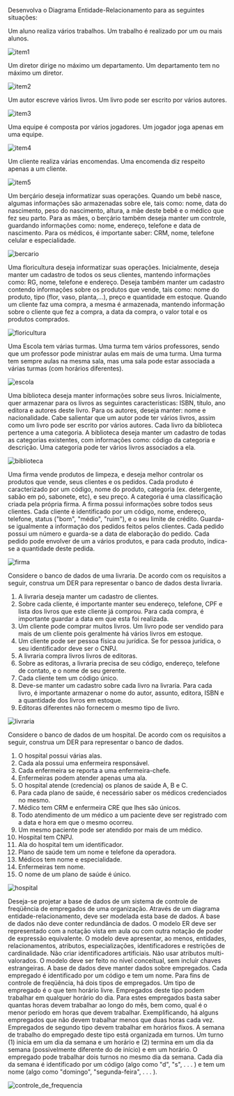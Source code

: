 Desenvolva o Diagrama Entidade-Relacionamento para as seguintes situações:

Um aluno realiza vários trabalhos. Um trabalho é
realizado por um ou mais alunos.

![item1](figuras/item1.png)

Um diretor dirige no máximo um departamento. Um
departamento tem no máximo um diretor.

![item2](figuras/item2.png)


Um autor escreve vários livros. Um livro pode ser
escrito por vários autores.

![item3](figuras/item3.png)


Uma equipe é composta por vários jogadores. Um
jogador joga apenas em uma equipe.

![item4](figuras/item4.png)


Um cliente realiza várias encomendas. Uma
encomenda diz respeito apenas a um cliente.

![item5](figuras/item5.png)



Um berçário deseja informatizar suas operações.
Quando um bebê nasce, algumas informações
são armazenadas sobre ele, tais como: nome,
data do nascimento, peso do nascimento, altura,
a mãe deste bebê e o médico que fez seu parto.
Para as mães, o berçário também deseja manter
um controle, guardando informações como:
nome, endereço, telefone e data de nascimento.
Para os médicos, é importante saber: CRM,
nome, telefone celular e especialidade.

![bercario](figuras/bercario.png)

Uma floricultura deseja informatizar suas
operações. Inicialmente, deseja manter um
cadastro de todos os seus clientes, mantendo
informações como: RG, nome, telefone e
endereço. Deseja também manter um cadastro
contendo informações sobre os produtos que
vende, tais como: nome do produto, tipo (flor,
vaso, planta,...), preço e quantidade em estoque.
Quando um cliente faz uma compra, a mesma é
armazenada, mantendo informação sobre o
cliente que fez a compra, a data da compra, o
valor total e os produtos comprados.

![floricultura](figuras/floricultura.png)

Uma Escola tem várias turmas. Uma turma
tem vários professores, sendo que um
professor pode ministrar aulas em mais de
uma turma. Uma turma tem sempre aulas na
mesma sala, mas uma sala pode estar
associada a várias turmas (com horários
diferentes).

![escola](figuras/escola.png)


Uma biblioteca deseja manter informações sobre
seus livros. Inicialmente, quer armazenar para os
livros as seguintes características: ISBN, título, ano
editora e autores deste livro. Para os autores,
deseja manter: nome e nacionalidade. Cabe
salientar que um autor pode ter vários livros, assim
como um livro pode ser escrito por vários autores.
Cada livro da biblioteca pertence a uma categoria. A
biblioteca deseja manter um cadastro de todas as
categorias existentes, com informações como:
código da categoria e descrição. Uma categoria
pode ter vários livros associados a ela.


![biblioteca](figuras/biblioteca.png)

Uma firma vende produtos de limpeza, e deseja melhor
controlar os produtos que vende, seus clientes e os
pedidos. Cada produto é caracterizado por um código,
nome do produto, categoria (ex. detergente, sabão em pó,
sabonete, etc), e seu preço. A categoria é uma
classificação criada pela própria firma. A firma possui
informações sobre todos seus clientes. Cada cliente é
identificado por um código, nome, endereço, telefone,
status ("bom", "médio", "ruim"), e o seu limite de crédito.
Guarda-se igualmente a informação dos pedidos feitos
pelos clientes. Cada pedido possui um número e guarda-se
a data de elaboração do pedido. Cada pedido pode
envolver de um a vários produtos, e para cada produto,
indica-se a quantidade deste pedida.

![firma](figuras/firma.png)


Considere o banco de dados de uma livraria. De acordo com os requisitos a seguir, construa um DER para
representar o banco de dados desta livraria.
1. A livraria deseja manter um cadastro de clientes.
2. Sobre cada cliente, é importante manter seu endereço, telefone, CPF e lista dos livros que este
cliente já comprou. Para cada compra, é importante guardar a data em que esta foi realizada.
3. Um cliente pode comprar muitos livros. Um livro pode ser vendido para mais de um cliente pois
geralmente há vários livros em estoque.
4. Um cliente pode ser pessoa física ou jurídica. Se for pessoa jurídica, o seu identificador deve ser
o CNPJ.
5. A livraria compra livros livros de editoras.
6. Sobre as editoras, a livraria precisa de seu código, endereço, telefone de contato, e o nome de seu
gerente.
7. Cada cliente tem um código único.
8. Deve-se manter um cadastro sobre cada livro na livraria. Para cada livro, é importante armazenar
o nome do autor, assunto, editora, ISBN e a quantidade dos livros em estoque.
9. Editoras diferentes não fornecem o mesmo tipo de livro.

![livraria](figuras/livraria.png)


Considere o banco de dados de um hospital. De acordo com os requisitos a seguir, construa um DER para representar o banco de dados.
1. O hospital possui várias alas.
2. Cada ala possui uma enfermeira responsável.
3. Cada enfermeira se reporta a uma enfermeira-chefe.
4. Enfermeiras podem atender apenas uma ala.
5. O hospital atende (credencia) os planos de saúde A, B e C.
6. Para cada plano de saúde, é necessário saber os médicos credenciados no mesmo.
7. Médico tem CRM e enfermeira CRE que lhes são únicos.
8. Todo atendimento de um médico a um paciente deve ser registrado com a data e hora em que o
mesmo ocorreu.
9. Um mesmo paciente pode ser atendido por mais de um médico.
10. Hospital tem CNPJ.
11. Ala do hospital tem um identificador.
12. Plano de saúde tem um nome e telefone da operadora.
13. Médicos tem nome e especialidade.
14. Enfermeiras tem nome.
15. O nome de um plano de saúde é único.


![hospital](figuras/hospital.png)





Deseja-se projetar a base de dados de um sistema de controle de freqüência de empregados de uma
organização. Através de um diagrama entidade-relacionamento, deve ser modelada esta base de dados. A base de dados não deve conter redundância de dados. O modelo ER deve ser representado
com a notação vista em aula ou com outra notação de poder de expressão equivalente. O modelo
deve apresentar, ao menos, entidades, relacionamentos, atributos, especializações, identificadores e
restrições de cardinalidade. Não criar identificadores artificiais. Não usar atributos multi-valorados.
O modelo deve ser feito no nível conceitual, sem incluir chaves estrangeiras.
A base de dados deve manter dados sobre empregados. Cada empregado é identificado por um
código e tem um nome. Para fins de controle de freqüência, há dois tipos de empregados.
Um tipo de empregado é o que tem horário livre. Empregados deste tipo podem trabalhar em
qualquer horário do dia. Para estes empregados basta saber quantas horas devem trabalhar ao longo
do mês, bem como, qual é o menor período em horas que devem trabalhar. Exemplificando, há alguns
empregados que não devem trabalhar menos que duas horas cada vez.
Empregados de segundo tipo devem trabalhar em horários fixos. A semana de trabalho do empregado deste tipo está organizada em turnos. Um turno (1) inicia em um dia da semana e um horário e
(2) termina em um dia da semana (possivelmente diferente do de início) e em um horário. O empregado pode trabalhar dois turnos no mesmo dia da semana. Cada dia da semana é identificado por um
código (algo como "d", "s", . . . ) e tem um nome (algo como "domingo", "segunda-feira", . . . ).



![controle_de_frequencia](figuras/controle_de_frequencia.png)

<!--
Uma companhia musical decidiu criar uma base de dados com informação sobre os seus músicos bem como demais informações da companhia. Desenhe o diagrama de entidades e relacionamentos para este problema de acordo com as seguintes informações:

Cada músico tem um nro. de BI, um nome, uma morada e um número de telefone. Os músicos em início de carreira muitas vezes partilham um endereço e além disso assume-se que cada endereço só tem um telefone.
Cada instrumento usado nos estúdios tem um nome (ex. guitarra, bateria, etc.) e um código interno.
Cada disco gravado na companhia tem um título, uma data, um formato (ex. CD, MC, K7), e um identificador do disco.
Cada música gravada na companhia tem um título e um autor.
Cada músico pode tocar vários instrumentos, e cada instrumento pode ser tocado por vários músicos.
Cada disco tem um certo número de músicas, mas cada música só pode aparecer num disco.
Cada música pode ter a participação de vários músicos, e cada músico pode participar em várias músicas.
Cada disco tem um músico que é o seu produtor. Os músicos podem produzir vários discos.
-->


 